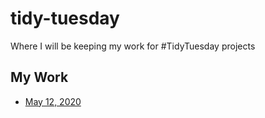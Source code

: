 # tidy-tuesday

Where I will be keeping my work for #TidyTuesday projects


## My Work 

* [May 12, 2020](https://github.com/amarsee/tidy-tuesday/tree/master/2020/2020-05-12)
